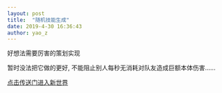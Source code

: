 ```yaml
---
layout: post
title:  "随机技能生成"
date: 2019-4-30 16:36:43
author: yao_z
---
```


好想法需要厉害的策划实现

暂时没法把它做的更好, 不能阻止别人每秒无消耗对队友造成巨额本体伤害......

[点击传送门进入新世界](http://11zi.github.io/SkillS/Generator.html)